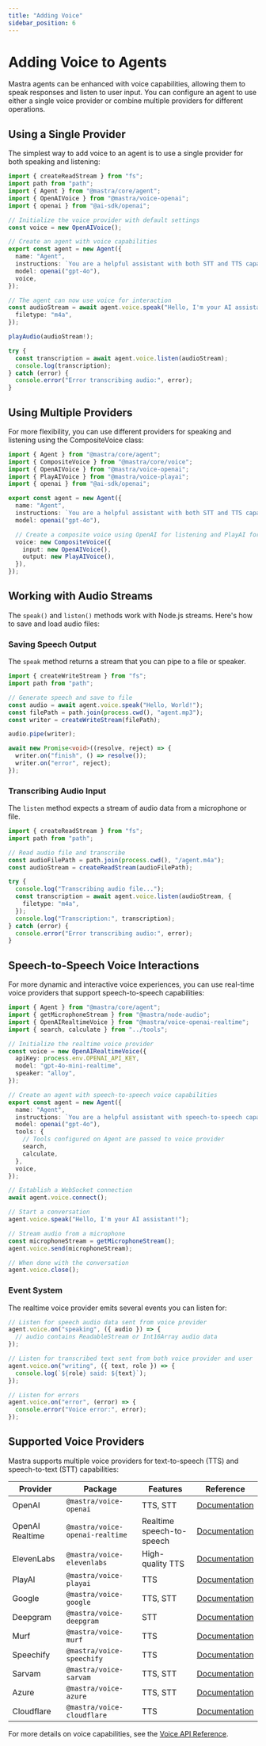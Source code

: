 ```yaml
---
title: "Adding Voice"
sidebar_position: 6
---
```


# Adding Voice to Agents

Mastra agents can be enhanced with voice capabilities, allowing them to speak responses and listen to user input. You can configure an agent to use either a single voice provider or combine multiple providers for different operations.

## Using a Single Provider

The simplest way to add voice to an agent is to use a single provider for both speaking and listening:

```typescript
import { createReadStream } from "fs";
import path from "path";
import { Agent } from "@mastra/core/agent";
import { OpenAIVoice } from "@mastra/voice-openai";
import { openai } from "@ai-sdk/openai";

// Initialize the voice provider with default settings
const voice = new OpenAIVoice();

// Create an agent with voice capabilities
export const agent = new Agent({
  name: "Agent",
  instructions: `You are a helpful assistant with both STT and TTS capabilities.`,
  model: openai("gpt-4o"),
  voice,
});

// The agent can now use voice for interaction
const audioStream = await agent.voice.speak("Hello, I'm your AI assistant!", {
  filetype: "m4a",
});

playAudio(audioStream!);

try {
  const transcription = await agent.voice.listen(audioStream);
  console.log(transcription);
} catch (error) {
  console.error("Error transcribing audio:", error);
}
```

## Using Multiple Providers

For more flexibility, you can use different providers for speaking and listening using the CompositeVoice class:

```typescript
import { Agent } from "@mastra/core/agent";
import { CompositeVoice } from "@mastra/core/voice";
import { OpenAIVoice } from "@mastra/voice-openai";
import { PlayAIVoice } from "@mastra/voice-playai";
import { openai } from "@ai-sdk/openai";

export const agent = new Agent({
  name: "Agent",
  instructions: `You are a helpful assistant with both STT and TTS capabilities.`,
  model: openai("gpt-4o"),

  // Create a composite voice using OpenAI for listening and PlayAI for speaking
  voice: new CompositeVoice({
    input: new OpenAIVoice(),
    output: new PlayAIVoice(),
  }),
});
```

## Working with Audio Streams

The `speak()` and `listen()` methods work with Node.js streams. Here's how to save and load audio files:

### Saving Speech Output

The `speak` method returns a stream that you can pipe to a file or speaker.

```typescript
import { createWriteStream } from "fs";
import path from "path";

// Generate speech and save to file
const audio = await agent.voice.speak("Hello, World!");
const filePath = path.join(process.cwd(), "agent.mp3");
const writer = createWriteStream(filePath);

audio.pipe(writer);

await new Promise<void>((resolve, reject) => {
  writer.on("finish", () => resolve());
  writer.on("error", reject);
});
```

### Transcribing Audio Input

The `listen` method expects a stream of audio data from a microphone or file.

```typescript
import { createReadStream } from "fs";
import path from "path";

// Read audio file and transcribe
const audioFilePath = path.join(process.cwd(), "/agent.m4a");
const audioStream = createReadStream(audioFilePath);

try {
  console.log("Transcribing audio file...");
  const transcription = await agent.voice.listen(audioStream, {
    filetype: "m4a",
  });
  console.log("Transcription:", transcription);
} catch (error) {
  console.error("Error transcribing audio:", error);
}
```

## Speech-to-Speech Voice Interactions

For more dynamic and interactive voice experiences, you can use real-time voice providers that support speech-to-speech capabilities:

```typescript
import { Agent } from "@mastra/core/agent";
import { getMicrophoneStream } from "@mastra/node-audio";
import { OpenAIRealtimeVoice } from "@mastra/voice-openai-realtime";
import { search, calculate } from "../tools";

// Initialize the realtime voice provider
const voice = new OpenAIRealtimeVoice({
  apiKey: process.env.OPENAI_API_KEY,
  model: "gpt-4o-mini-realtime",
  speaker: "alloy",
});

// Create an agent with speech-to-speech voice capabilities
export const agent = new Agent({
  name: "Agent",
  instructions: `You are a helpful assistant with speech-to-speech capabilities.`,
  model: openai("gpt-4o"),
  tools: {
    // Tools configured on Agent are passed to voice provider
    search,
    calculate,
  },
  voice,
});

// Establish a WebSocket connection
await agent.voice.connect();

// Start a conversation
agent.voice.speak("Hello, I'm your AI assistant!");

// Stream audio from a microphone
const microphoneStream = getMicrophoneStream();
agent.voice.send(microphoneStream);

// When done with the conversation
agent.voice.close();
```

### Event System

The realtime voice provider emits several events you can listen for:

```typescript
// Listen for speech audio data sent from voice provider
agent.voice.on("speaking", ({ audio }) => {
  // audio contains ReadableStream or Int16Array audio data
});

// Listen for transcribed text sent from both voice provider and user
agent.voice.on("writing", ({ text, role }) => {
  console.log(`${role} said: ${text}`);
});

// Listen for errors
agent.voice.on("error", (error) => {
  console.error("Voice error:", error);
});
```

## Supported Voice Providers

Mastra supports multiple voice providers for text-to-speech (TTS) and speech-to-text (STT) capabilities:

| Provider        | Package                         | Features                  | Reference                                              |
| --------------- | ------------------------------- | ------------------------- | ------------------------------------------------------ |
| OpenAI          | `@mastra/voice-openai`          | TTS, STT                  | [Documentation](/docs/reference/voice/openai)          |
| OpenAI Realtime | `@mastra/voice-openai-realtime` | Realtime speech-to-speech | [Documentation](/docs/reference/voice/openai-realtime) |
| ElevenLabs      | `@mastra/voice-elevenlabs`      | High-quality TTS          | [Documentation](/docs/reference/voice/elevenlabs)      |
| PlayAI          | `@mastra/voice-playai`          | TTS                       | [Documentation](/docs/reference/voice/playai)          |
| Google          | `@mastra/voice-google`          | TTS, STT                  | [Documentation](/docs/reference/voice/google)          |
| Deepgram        | `@mastra/voice-deepgram`        | STT                       | [Documentation](/docs/reference/voice/deepgram)        |
| Murf            | `@mastra/voice-murf`            | TTS                       | [Documentation](/docs/reference/voice/murf)            |
| Speechify       | `@mastra/voice-speechify`       | TTS                       | [Documentation](/docs/reference/voice/speechify)       |
| Sarvam          | `@mastra/voice-sarvam`          | TTS, STT                  | [Documentation](/docs/reference/voice/sarvam)          |
| Azure           | `@mastra/voice-azure`           | TTS, STT                  | [Documentation](/docs/reference/voice/mastra-voice)    |
| Cloudflare      | `@mastra/voice-cloudflare`      | TTS                       | [Documentation](/docs/reference/voice/mastra-voice)    |

For more details on voice capabilities, see the [Voice API Reference](/docs/reference/voice/mastra-voice).
